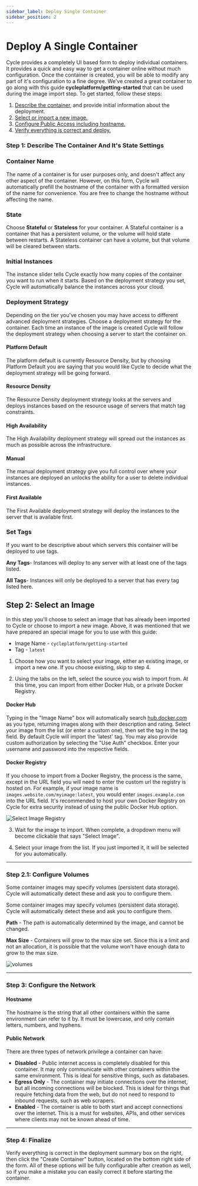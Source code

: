 ```yaml
---
sidebar_label: Deploy Single Container
sidebar_position: 2
---
```


# Deploy A Single Container
Cycle provides a completely UI based form to deploy individual containers. It provides a quick and easy way to get a container online without much configuration. Once the container is created, you will be able to modify any part of it's configuration to a fine degree. We've created a great container to go along with this guide **cycleplatform/getting-started** that can be used during the image import step. To get started, follow these steps:

1. [Describe the container,](#step-1-describe-the-container-and-its-state-settings) and provide initial information about the deployment.
2. [Select or import a new image.](#step-2-select-an-image)
3. [Configure Public Access including hostname.](#step-3-configure-the-network)
4. [Verify everything is correct and deploy.](#step-4-finalize)

### Step 1: Describe The Container And It's State Settings

### Container Name

The name of a container is for user purposes only, and doesn't affect any other aspect of the container. However, on this form, Cycle will automatically prefill the hostname of the container with a formatted version of the name for convenience. You are free to change the hostname without affecting the name.

### State

Choose **Stateful** or **Stateless** for your container. A Stateful container is a container that has a persistent volume, or the volume will hold state between restarts. A Stateless container can have a volume, but that volume will be cleared between starts.





### Initial Instances

The instance slider tells Cycle exactly how many copies of the container you want to run when it starts. Based on the deployment strategy you set, Cycle will automatically balance the instances across your cloud.



### Deployment Strategy

Depending on the tier you've chosen you may have access to different advanced deployment strategies. Choose a deployment strategy for the container. Each time an instance of the image is created Cycle will follow the deployment strategy when choosing a server to start the container on.

#### Platform Default

The platform default is currently Resource Density, but by choosing Platform Default you are saying that you would like Cycle to decide what the deployment strategy will be going forward.

#### Resource Density

The Resource Density deployment strategy looks at the servers and deploys instances based on the resource usage of servers that match tag constraints.

#### High Availability

The High Availability deployment strategy will spread out the instances as much as possible across the infrastructure.

#### Manual

The manual deployment strategy give you full control over where your instances are deployed an unlocks the ability for a user to delete individual instances.

#### First Available

The First Available deployment strategy will deploy the instances to the server that is available first.


### Set Tags

If you want to be descriptive about which servers this container will be deployed to use tags.

**Any Tags**- Instances will deploy to any server with at least one of the tags listed.

**All Tags**- Instances will only be deployed to a server that has every tag listed here.



## Step 2: Select an Image

In this step you'll choose to select an image that has already been imported to Cycle or choose to import a new image. Above, it was mentioned that we have prepared an special image for you to use with this guide:

- Image Name - `cycleplatform/getting-started`
- Tag - `latest`

1. Choose how you want to select your image, either an existing image, or import a new one. If you choose existing, skip to step 4.



2. Using the tabs on the left, select the source you wish to import from. At this time, you can import from either Docker Hub, or a private Docker Registry.

<!-- todo - warning -->

#### Docker Hub

Typing in the "Image Name" box will automatically search [hub.docker.com](https://hub.docker.com/) as you type, returning images along with their description and rating. Select your image from the list (or enter a custom one), then set the tag in the tag field. By default Cycle will import the 'latest' tag. You may also provide custom authorization by selecting the "Use Auth" checkbox. Enter your username and password into the respective fields.

#### Docker Registry

<!-- todo - green info panel -->

If you choose to import from a Docker Registry, the process is the same, except in the URL field you will need to enter the custom url the registry is hosted on. For example, if your image name is `images.website.com/myimage:latest`, you would enter `images.example.com` into the URL field. It's recommended to host your own Docker Registry on Cycle for extra security instead of using the public Docker Hub option.

![Select Image Registry](/imgs/getting-started/quick-start/images-step2.1.png)

3. Wait for the image to import. When complete, a dropdown menu will become clickable that says "Select Image".

4. Select your image from the list. If you just imported it, it will be selected for you automatically.

---

### Step 2.1: Configure Volumes

Some container images may specify volumes (persistent data storage). Cycle will automatically detect these and ask you to configure them.

<!-- todo - warning panel -->

Some container images may specify volumes (persistent data storage). Cycle will automatically detect these and ask you to configure them.

**Path** - The path is automatically determined by the image, and cannot be changed.

**Max Size** - Containers will grow to the max size set. Since this is a limit and not an allocation, it is possible that the volume won't have enough data to grow to the max size.

![volumes](/imgs/getting-started/quick-start/volumes.png)

---

### Step 3: Configure the Network

#### Hostname

The hostname is the string that all other containers within the same environment can refer to it by. It must be lowercase, and only contain letters, numbers, and hyphens.

#### Public Network

There are three types of network privilege a container can have:

- **Disabled** - Public internet access is completely disabled for this container. It may only communicate with other containers within the same environment. This is ideal for sensitive things, such as databases.
- **Egress Only** - The container may initiate connections over the internet, but all incoming connections will be blocked. This is ideal for things that require fetching data from the web, but do not need to respond to inbound requests, such as web scrapers.
- **Enabled** - The container is able to both start and accept connections over the internet. This is a must for websites, APIs, and other services where clients may not be known ahead of time.

---

### Step 4: Finalize

Verify everything is correct in the deployment summary box on the right, then click the "Create Container" button, located on the bottom right side of the form. All of these options will be fully configurable after creation as well, so if you make a mistake you can easily correct it before starting the container.
